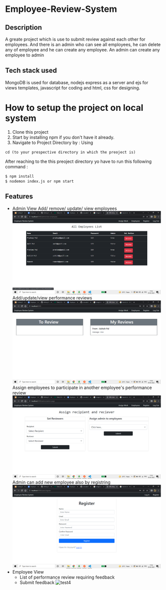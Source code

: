 # Employee-Review-System
## Description 
  A greate project which is use to submit review against each other for employees. And there is an admin
  who can see all employees, he can delete any of employee and he can create any employee. An admin can 
  create any employee to admin
  
## Tech stack used
  MongoDB is used for database, nodejs express as a server and ejs for views templates, javascript for coding
  and html, css for designing.
  
# How to setup the project on local system
  1. Clone this project
  2. Start by installing npm if you don't have it already.
  3. Navigate to Project Directory by : Using
  ```
  cd (to your prespective directory in which the preoject is)
  
  ```
  
  After reaching to the this preoject directory yo have to run this following command :
  ```
  $ npm install
  $ nodemon index.js or npm start
  ```
  
  ## Features
  * Admin View
  Add/ remove/ update/ view employees
  ![Test Image 4](https://github.com/ashishpal07/Employee-Review-System/blob/main/assets/image/view-all-emp.png)
  Add/update/view performance reviews
  ![Test Image 4](https://github.com/ashishpal07/Employee-Review-System/blob/main/assets/image/admin-task.png)
  Assign employees to participate in another employee's performance review
  ![Test](https://github.com/ashishpal07/Employee-Review-System/blob/main/assets/image/assign-work.png)
  Admin can add new employee also by registring
  ![test](https://github.com/ashishpal07/Employee-Review-System/blob/main/assets/image/register.png)
  * Employee View
    * List of performance review requiring feedback
    * Submit feedback
  ![test4]()
  
  
  
  
